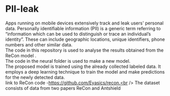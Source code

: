 # PII-leak
Apps running on mobile devices extensively track and leak users' personal data. Personally identifiable information (PII) is a generic term referring to “information which can be used to distinguish or trace an individual’s identity”. These can include geographic locations, unique identifiers, phone numbers and other similar data.<br />
The code in this repository is used to analyse the results obtained from the  ReCon model  .<br />
The code in the neural folder is used to  make a new model.<br /> 
The proposed model is trained using the already collected labeled data. It employs a deep learning technique to train the model and make predictions for the newly detected data.<br />
link to ReCon code -https://github.com/Eyasics/recon.<br />
The dataset consists of data from two papers ReCon and Antshield 
